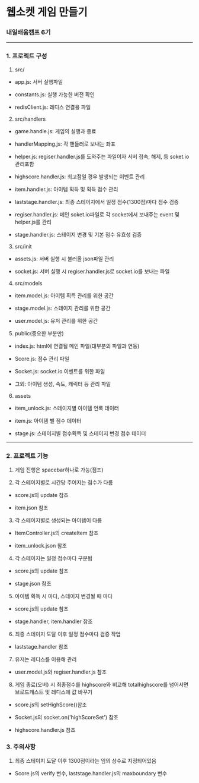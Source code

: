 # 웹소켓 게임 만들기

### 내일배움캠프 6기

---

### 1. 프로젝트 구성

1. src/

- app.js: 서버 실행파일

- constants.js: 실행 가능한 버전 확인

- redisClient.js: 레디스 연결용 파일

2. src/handlers

- game.handle.js: 게임의 실행과 종료

- handlerMapping.js: 각 핸들러로 보내는 좌표

- helper.js: regiser.handler.js를 도와주는 파일이자 서버 접속, 해제, 등 soket.io관리포함

- highscore.handler.js: 최고점일 경우 발생되는 이벤트 관리

- item.handler.js: 아이템 획득 및 획득 점수 관리

- laststage.handler.js: 최종 스테이지에서 일정 점수(1300점)마다 점수 검증

- regiser.handler.js: 메인 soket.io파일로 각 socket에서 보내주는 event 및 helper.js를 관리

- stage.handler.js: 스테이지 변경 및 기본 점수 유효성 검증

3. src/init

- assets.js: 서버 실행 시 불러올 json파일 관리

- socket.js: 서버 실행 시 regiser.handler.js로 socket.io를 보내는 파일

4. src/models

- item.model.js: 아이템 획득 관리를 위한 공간

- stage.model.js: 스테이지 관리를 위한 공간

- user.model.js: 유저 관리를 위한 공간

5. public(중요한 부분만)

- index.js: html에 연결될 메인 파일(대부분의 파일과 연동)

- Score.js: 점수 관리 파일

- Socket.js: socket.io 이벤트를 위한 파일

- 그외: 아이템 생성, 속도, 캐릭터 등 관리 파일

6. assets

- item_unlock.js: 스테이지별 아이템 언록 데이터

- item.js: 아이템 별 점수 데이터

- stage.js: 스테이지별 점수획득 및 스테이지 변경 점수 데이터

---

### 2. 프로젝트 기능

1. 게임 진행은 spacebar하나로 가능(점프)

2. 각 스테이지별로 시간당 주어지는 점수가 다름

- score.js의 update 참조

- item.json 참조

3. 각 스테이지별로 생성되는 아이템이 다름

- ItemController.js의 createItem 참조

- item_unlock.json 참조

4. 각 스테이지는 일정 점수마다 구분됨

- score.js의 update 참조

- stage.json 참조

5. 아이템 획득 시 마다, 스테이지 변경될 때 마다

- score.js의 update 참조

- stage.handler, item.handler 참조

6. 최종 스테이지 도달 이후 일정 점수마다 검증 작업

- laststage.handler 참조

7. 유저는 레디스를 이용해 관리

- user.model.js와 regiser.handler.js 참조

8. 게임 종료(오버) 시 최종점수를 highscore와 비교해 totalhighscore를 넘어서면 브로드캐스트 및 레디스에 값 바꾸기

- score.js의 setHighScore()참조

- Socket.js의 socket.on('highScoreSet') 참조

- highscore.handler.js 참조

### 3. 주의사항

1. 최종 스테이지 도달 이후 1300점이라는 임의 상수로 지정되어있음

- Score.js의 verify 변수, laststage.handler.js의 maxboundary 변수
